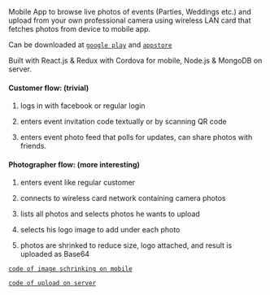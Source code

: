 Mobile App to browse live photos of events (Parties, Weddings etc.) and upload from your own professional camera using wireless LAN card that fetches photos from device to mobile app.

Can be downloaded at [`google play`](https://play.google.com/store/apps/details?id=com.photofi.app)
and [`appstore`](https://itunes.apple.com/us/app/photofi/id1200587486?mt=8)

Built with React.js & Redux with Cordova for mobile, Node.js & MongoDB on server.

#### Customer flow: (trivial)

1) logs in with facebook or regular login

2) enters event invitation code textually or by scanning QR code

3) enters event photo feed that polls for updates, can share photos with friends.

#### Photographer flow: (more interesting)

1) enters event like regular customer

2) connects to wireless card network containing camera photos

3) lists all photos and selects photos he wants to upload

4) selects his logo image to add under each photo

5) photos are shrinked to reduce size, logo attached, and result is uploaded as Base64

[`code of image schrinking on mobile`](https://github.com/markshapiro/photofi/blob/master/ui/src/actions/events.js#L71)

[`code of upload on server`](https://github.com/markshapiro/photofi/blob/master/server/server/controllers/event.js#L93)

